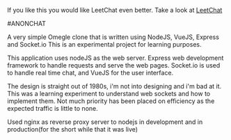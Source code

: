 If you like this you would like LeetChat even better.
Take a look at [LeetChat](https://github.com/haiderali97/leetchat "LeetChat")

#ANONCHAT

A very simple Omegle clone that is written using NodeJS, VueJS, Express and Socket.io
This is an experimental project for learning purposes.

This application uses nodeJS as the web server. Express web development framework to handle requests and serve the web pages.
Socket.io is used to handle real time chat, and VueJS for the user interface.

The design is straight out of 1980s, i'm not into designing and i'm bad at it. 
This was a learning experiment to understand web sockets and how to implement them. Not much priority has been placed on efficiency as the expected traffic is little to none. 

Used nginx as reverse proxy server to nodejs in development and in production(for the short while that it was live)
